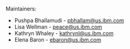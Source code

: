 Maintainers:

* Pushpa Bhallamudi - pbhallam@us.ibm.com
* Lisa Wellman - peace@us.ibm.com  
* Kathryn Whaley - kathrynl@us.ibm.com
* Elena Baron - ebaron@us.ibm.com
